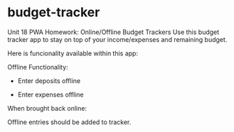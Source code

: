 # budget-tracker
Unit 18 PWA Homework: Online/Offline Budget Trackers
Use this budget tracker app to stay on top of your income/expenses and remaining budget.

Here is funcionality available within this app:

Offline Functionality:

- Enter deposits offline

- Enter expenses offline

When brought back online:

Offline entries should be added to tracker.







